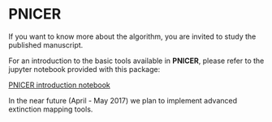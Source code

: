# PNICER

If you want to know more about the algorithm, you are invited to study the published manuscript.


For an introduction to the basic tools available in **PNICER**, please refer to the jupyter notebook provided with this package:

[PNICER introduction notebook](https://github.com/smeingast/PNICER/blob/master/notebooks/pnicer.ipynb)


In the near future (April - May 2017) we plan to implement advanced extinction mapping tools.